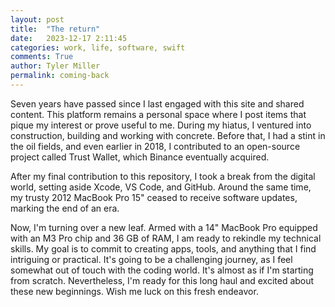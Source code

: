 ```yaml
---
layout: post
title:  "The return"
date:   2023-12-17 2:11:45
categories: work, life, software, swift
comments: True
author: Tyler Miller
permalink: coming-back
---
```


Seven years have passed since I last engaged with this site and shared content. This platform remains a personal space where I post items that pique my interest or prove useful to me. During my hiatus, I ventured into construction, building and working with concrete. Before that, I had a stint in the oil fields, and even earlier in 2018, I contributed to an open-source project called Trust Wallet, which Binance eventually acquired.

After my final contribution to this repository, I took a break from the digital world, setting aside Xcode, VS Code, and GitHub. Around the same time, my trusty 2012 MacBook Pro 15" ceased to receive software updates, marking the end of an era.

Now, I'm turning over a new leaf. Armed with a 14" MacBook Pro equipped with an M3 Pro chip and 36 GB of RAM, I am ready to rekindle my technical skills. My goal is to commit to creating apps, tools, and anything that I find intriguing or practical. It's going to be a challenging journey, as I feel somewhat out of touch with the coding world. It's almost as if I'm starting from scratch. Nevertheless, I'm ready for this long haul and excited about these new beginnings. Wish me luck on this fresh endeavor.